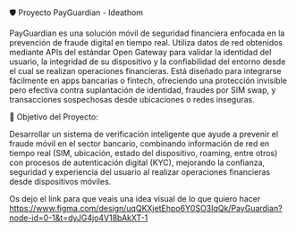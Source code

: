 🛡️ Proyecto PayGuardian - Ideathom

PayGuardian es una solución móvil de seguridad financiera enfocada en la prevención de fraude digital en tiempo real. Utiliza datos de red obtenidos mediante APIs del estándar Open Gateway para validar la identidad del usuario, la integridad de su dispositivo y la confiabilidad del entorno desde el cual se realizan operaciones financieras. Está diseñado para integrarse fácilmente en apps bancarias o fintech, ofreciendo una protección invisible pero efectiva contra suplantación de identidad, fraudes por SIM swap, y transacciones sospechosas desde ubicaciones o redes inseguras.


🎯 Objetivo del Proyecto:

Desarrollar un sistema de verificación inteligente que ayude a prevenir el fraude móvil en el sector bancario, combinando información de red en tiempo real (SIM, ubicación, estado del dispositivo, roaming, entre otros) con procesos de autenticación digital (KYC), mejorando la confianza, seguridad y experiencia del usuario al realizar operaciones financieras desde dispositivos móviles.

Os dejo el link para que veais una idea visual de lo que quiero hacer https://www.figma.com/design/uqQKXjetEhpo6Y0SO3IqQk/PayGuardian?node-id=0-1&t=dyJG4jo4V18bAkXT-1
